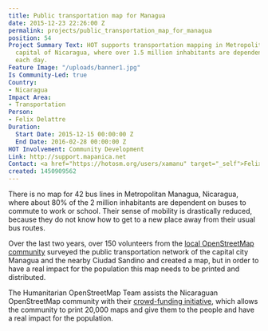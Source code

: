 ```yaml
---
title: Public transportation map for Managua
date: 2015-12-23 22:26:00 Z
permalink: projects/public_transportation_map_for_managua
position: 54
Project Summary Text: HOT supports transportation mapping in Metropolitan Managua,
  capital of Nicaragua, where over 1.5 million inhabitants are dependent on buses
  each day.
Feature Image: "/uploads/banner1.jpg"
Is Community-Led: true
Country:
- Nicaragua
Impact Area:
- Transportation
Person:
- Felix Delattre
Duration:
  Start Date: 2015-12-15 00:00:00 Z
  End Date: 2016-02-28 00:00:00 Z
HOT Involvement: Community Development
Link: http://support.mapanica.net
Contact: <a href="https://hotosm.org/users/xamanu" target="_self">Felix Delattre</a>
created: 1450909562
---
```


<p>There is no map for 42 bus lines in Metropolitan Managua, Nicaragua, where about 80% of the 2 million inhabitants are dependent on buses to commute to work or school. Their sense of mobility is drastically reduced, because they do not know how to get to a new place away from their usual bus routes.</p><p>Over the last two years, over 150 volunteers from the <a href="http://mapanica.net" target="_blank">local OpenStreetMap community</a> surveyed the public transportation network of the capital city Managua and the nearby Ciudad Sandino and created a map, but in order to have a real impact for the population this map needs to be printed and distributed.</p><p>The Humanitarian OpenStreetMap Team assists the Nicaraguan OpenStreetMap community with their <a href="http://support.mapanica.net" target="_blank">crowd-funding initiative</a>, which allows the community to print 20,000 maps and give them to the people and have a real impact for the population.</p>